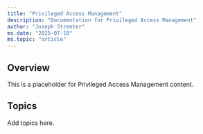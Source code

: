 ```yaml
---
title: "Privileged Access Management"
description: "Documentation for Privileged Access Management"
author: "Joseph Streeter"
ms.date: "2025-07-18"
ms.topic: "article"
---
```


## Overview

This is a placeholder for Privileged Access Management content.

## Topics

Add topics here.
